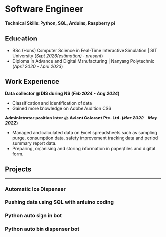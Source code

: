 # Software Engineer

#### Technical Skills: Python, SQL, Arduino, Raspberry pi

## Education
- BSc (Hons) Computer Science in Real-Time Interactive Simulation | SIT University (_Sept 2026(estimation) - present_)								       		
- Diploma in Advance and Digital Manufacturing	| Nanyang Polytechnic (_April 2020 – April 2023_)	 			        		

## Work Experience
**Data collector @ DIS during NS (_Feb 2024 - Ang 2024_)**
- Classification and identification of data
- Gained more knowledge on Adobe Audition CS6

**Administrator position inter @ Avient Colorant Pte. Ltd. (_Mar 2022 - May 2022_)**
- Managed and calculated data on Excel spreadsheets such as sampling purge, consumption data, safety improvement tracking data and period summary report data.
- Preparing, organising and storing information in paper/files and digital form. 

## Projects
--- 
### Automatic Ice Dispenser
### Pushing data using SQL with arduino coding
### Python auto sign in bot
### Python auto bin dispenser bot 
